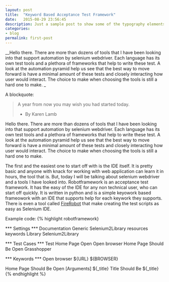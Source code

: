 ```yaml
---
layout: post
title:  "Keyword Based Acceptance Test Framework"
date:   2015-08-29 23:56:45
description: Just a sample post to show some of the typography elements supported from harmony theme.
categories:
- blog
permalink: first-post
---
```

__Hello there. There are more than dozens of tools that I have been looking into that support automation by selenium webdriver. Each language has its own test tools and a plethora of frameworks that help to write these test. A look at the automation pyramid help us see that the best way to move forward is have a minimal amount of these tests and closely interacting how user would interact. The choice to make when choosing the tools is still a hard one to make. 
_

A blockquote:

> A year from now you may wish you had started today. 
> - By Karen Lamb


Hello there. There are more than dozens of tools that I have been looking into that support automation by selenium webdriver. Each language has its own test tools and a plethora of frameworks that help to write these test. A look at the automation pyramid help us see that the best way to move forward is have a minimal amount of these tests and closely interacting how user would interact. The choice to make when choosing the tools is still a hard one to make. 

The first and the easiest one to start off with is the IDE itself. It is pretty basic and anyone with knack for working with web application can learn it in hours, the tool that is. But, today I will be talking about selenium webdriver and a tools I have looked into. Robotframework is an acceptance test framework. It has the easy of the IDE for any non technical user, who can start off quickly. It is written in python and is a simple keyowork based frameowork with an IDE that supports help for each keywork they supports. There is even a tool called [FireRobot](https://github.com/joao-carloto/FireRobot) that make creating the test scripts as easy as Selenium IDE.

Example code:
 {% highlight robotframework}

*** Settings ***
Documentation  Generic Selenium2Library resources keywords
Library        Selenium2Library

*** Test Cases ***
Test Home Page Open
    Open browser
    Home Page Should Be Open  Grasshopper

*** Keywords ***
Open browser   ${URL}    ${BROWSER}    


Home Page Should Be Open
    [Arguments]  ${_title}
    Title Should Be    ${_title}
{% endhighlight %}



